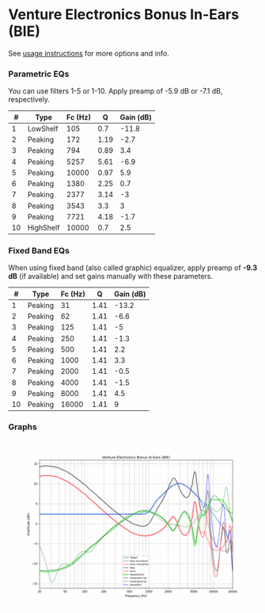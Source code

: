 # Venture Electronics Bonus In-Ears (BIE)
See [usage instructions](https://github.com/jaakkopasanen/AutoEq#usage) for more options and info.

### Parametric EQs
You can use filters 1-5 or 1-10. Apply preamp of -5.9 dB or -7.1 dB, respectively.

|   # | Type      |   Fc (Hz) |    Q |   Gain (dB) |
|-----|-----------|-----------|------|-------------|
|   1 | LowShelf  |       105 | 0.7  |       -11.8 |
|   2 | Peaking   |       172 | 1.19 |        -2.7 |
|   3 | Peaking   |       794 | 0.89 |         3.4 |
|   4 | Peaking   |      5257 | 5.61 |        -6.9 |
|   5 | Peaking   |     10000 | 0.97 |         5.9 |
|   6 | Peaking   |      1380 | 2.25 |         0.7 |
|   7 | Peaking   |      2377 | 3.14 |        -3   |
|   8 | Peaking   |      3543 | 3.3  |         3   |
|   9 | Peaking   |      7721 | 4.18 |        -1.7 |
|  10 | HighShelf |     10000 | 0.7  |         2.5 |

### Fixed Band EQs
When using fixed band (also called graphic) equalizer, apply preamp of **-9.3 dB** (if available) and set gains manually with these parameters.

|   # | Type    |   Fc (Hz) |    Q |   Gain (dB) |
|-----|---------|-----------|------|-------------|
|   1 | Peaking |        31 | 1.41 |       -13.2 |
|   2 | Peaking |        62 | 1.41 |        -6.6 |
|   3 | Peaking |       125 | 1.41 |        -5   |
|   4 | Peaking |       250 | 1.41 |        -1.3 |
|   5 | Peaking |       500 | 1.41 |         2.2 |
|   6 | Peaking |      1000 | 1.41 |         3.3 |
|   7 | Peaking |      2000 | 1.41 |        -0.5 |
|   8 | Peaking |      4000 | 1.41 |        -1.5 |
|   9 | Peaking |      8000 | 1.41 |         4.5 |
|  10 | Peaking |     16000 | 1.41 |         9   |

### Graphs
![](./Venture%20Electronics%20Bonus%20In-Ears%20(BIE).png)
